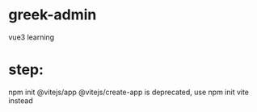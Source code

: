 # greek-admin
vue3 learning

# step:
npm init @vitejs/app
@vitejs/create-app is deprecated, use npm init vite instead